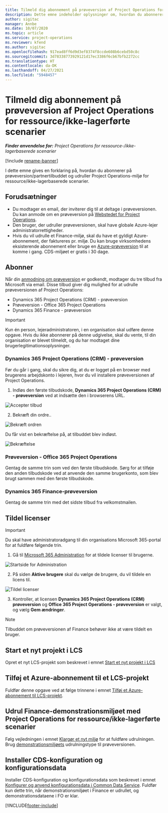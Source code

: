 ```yaml
---
title: Tilmeld dig abonnement på prøveversion af Project Operations for ressource/ikke-lagerførte scenarier
description: Dette emne indeholder oplysninger om, hvordan du abonnerer på og udruller Project Operations for ressource-/ikke-lagerbaserede scenarier.
author: sigitac
manager: Annbe
ms.date: 10/07/2020
ms.topic: article
ms.service: project-operations
ms.reviewer: kfend
ms.author: sigitac
ms.openlocfilehash: 917ead8ff6d9d3ef8374f8ccde608b6cebd50c8c
ms.sourcegitcommit: 3d78338773929121d17ec3386f6cb67bfb2272cc
ms.translationtype: HT
ms.contentlocale: da-DK
ms.lasthandoff: 04/27/2021
ms.locfileid: "5948457"
---
```

# <a name="sign-up-for-project-operations-preview-subscriptions-for-resource-non-stocked-scenarios"></a>Tilmeld dig abonnement på prøveversion af Project Operations for ressource/ikke-lagerførte scenarier

_**Finder anvendelse for:** Project Operations for ressource-/ikke-lagerbaserede scenarier_

[!include [rename-banner](~/includes/cc-data-platform-banner.md)]

I dette emne gives en forklaring på, hvordan du abonnerer på prøveversion/partnertilbuddet og udruller Project Operations-miljø for ressource/ikke-lagerbaserede scenarier.

## <a name="prerequisites"></a>Forudsætninger

- Du modtager en email, der inviterer dig til at deltage i prøveversionen. Du kan anmode om en prøveversion på [Webstedet for Project Operations](https://dynamics.microsoft.com/en-us/project-operations/overview/).
- Den bruger, der udruller prøveversionen, skal have globale Azure-lejer administratorrettigheder.
- Hvis du vil udrulle et Finance-miljø, skal du have et gyldigt Azure-abonnement, der faktureres pr. miljø. Du kan bruge virksomhedens eksisterende abonnement eller bruge en [Azure-prøveversion](https://azure.microsoft.com/en-us/free/) til at komme i gang. CDS-miljøet er gratis i 30 dage.

## <a name="subscribe"></a>Abonner

Når din [anmodning om prøveversion](https://forms.office.com/FormsPro/Pages/ResponsePage.aspx?id=v4j5cvGGr0GRqy180BHbR56j8lZs0FdAvwT75_WNFyxUMkRDV1NYQU5TNjE2VjhKOVBUNVg2R0s1NC4u) er godkendt, modtager du tre tilbud fra Microsoft via email. Disse tilbud giver dig mulighed for at udrulle prøveversionen af Project Operations:

- Dynamics 365 Project Operations (CRM) - prøveversion
- Prøveversion - Office 365 Project Operations
- Dynamics 365 Finance - prøveversion

> [!IMPORTANT]
> Kun én person, lejeradministratoren, i en organisation skal udføre denne opgave. Hvis du ikke abonnerer på denne udgivelse, skal du vente, til din organisation er blevet tilmeldt, og du har modtaget dine brugerlegitimationsoplysninger.

### <a name="dynamics-365-project-operations-crm---preview-trial"></a>Dynamics 365 Project Operations (CRM) - prøveversion 

Før du går i gang, skal du sikre dig, at du er logget på en browser med brugerens arbejdskonto i lejeren, hvor du vil installere prøveversionen af Project Operations.

1. Indløs den første tilbudskode, **Dynamics 365 Project Operations (CRM) - prøveversion** ved at indsætte den i browserens URL.

![Accepter tilbud](./media/16RedeemFirstOfferNew.png)

2. Bekræft din ordre..

![Bekræft ordren](./media/17ConfirmOrderNew.png)

Du får vist en bekræftelse på, at tilbuddet blev indløst.

![Bekræftelse](./media/18OrderConfirmationNew.png)

### <a name="office-365-project-operations---preview-trial"></a>Prøveversion - Office 365 Project Operations

Gentag de samme trin som ved den første tilbudskode. Sørg for at tilføje den anden tilbudskode ved at anvende den samme brugerkonto, som blev brugt sammen med den første tilbudskode.

### <a name="dynamics-365-finance-preview-trial"></a>Dynamics 365 Finance-prøveversion

Gentag de samme trin med det sidste tilbud fra velkomstmailen.

## <a name="assign-licenses"></a>Tildel licenser

> [!IMPORTANT]
> Du skal have administratoradgang til din organisations Microsoft 365-portal for at fuldføre følgende trin.

1. Gå til [Microsoft 365 Administration](https://portal.office.com/) for at tildele licenser til brugerne.

![Startside for Administration](./media/14AdminPortal.png)

2. På siden **Aktive brugere** skal du vælge de brugere, du vil tildele en licens til.

![Tildel licenser](./media/15AssignLicenses.png)

3. Kontroller, at licensen **Dynamics 365 Project Operations (CRM) prøveversion** og **Office 365 Project Operations - prøveversion** er valgt, og vælg **Gem ændringer**.

> [!NOTE]
> Tilbuddet om prøveversionen af Finance behøver ikke at være tildelt en bruger.

## <a name="start-a-new-project-in-lcs"></a>Start et nyt projekt i LCS

Opret et nyt LCS-projekt som beskrevet i emnet [Start et nyt projekt i LCS](create-lcs-project.md)

## <a name="add-an-azure-subscription-to-an-lcs-project"></a>Tilføj et Azure-abonnement til et LCS-projekt

Fuldfør denne opgave ved at følge trinnene i emnet [Tilføj et Azure-abonnement til LCS-projekt](resource-add-azure-subscription-lcs-project.md).

## <a name="deploy-finance-demo-environment-with-project-operations-for-resourcenon-stocked-scenarios"></a>Udrul Finance-demonstrationsmiljøet med Project Operations for ressource/ikke-lagerførte scenarier

Følg vejledningen i emnet [Klargør et nyt miljø](resource-provision-new-environment.md) for at fuldføre udrulningen. Brug [demonstrationsmiljøets](/dynamics365/fin-ops-core/dev-itpro/deployment/deploy-demo-environment) udrulningstype til prøveversionen. 

## <a name="install-cds-setup-and-configuration-data"></a>Installer CDS-konfiguration og konfigurationsdata

Installer CDS-konfiguration og konfigurationsdata som beskrevet i emnet [Konfigurer og anvend konfigurationsdata i Common Data Service](resource-apply-pro-setup-config-data.md).
Fuldfør kun dette trin, når demonstrationsmiljøet i Finance er udrullet, og demonstrationsdataene i FO er klar.


[!INCLUDE[footer-include](../includes/footer-banner.md)]